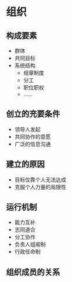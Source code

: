 # 组织

## 构成要素

- 群体
- 共同目标
- 系统结构
     - 规章制度
     - 分工
     - 职位职权
     - ……

## 创立的充要条件

- 领导人发起
- 共同协作的意愿
- 广泛的信息沟通

## 建立的原因

- 目标仅靠个人无法达成
- 克服个人力量的局限性

## 运行机制

- 能力互补
- 志同道合
- 分工协作
- 负责人组阁制
- 行政任命制

## 组织成员的关系